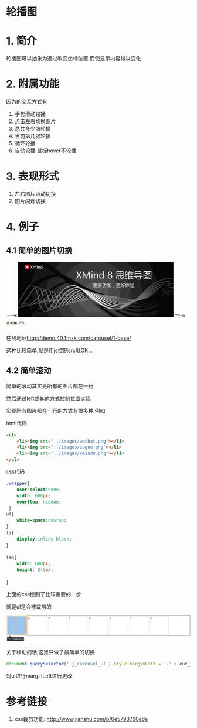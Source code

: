 # 轮播图

# 1. 简介

轮播图可以抽象为通过改变坐标位置,而使显示内容得以变化

# 2. 附属功能

因为的交互方式有

1. 手势滑动轮播
2. 点击左右切换图片
3. 总共多少张轮播
4. 当前第几张轮播
5. 循环轮播
6. 自动轮播 鼠标hover不轮播

# 3. 表现形式

1. 左右图片滚动切换
2. 图片闪烁切换

# 4. 例子

## 4.1 简单的图片切换

![图片切换轮播图](/assets/carousel_1_base.gif)

在线地址<http://demo.404mzk.com/carousel/1-base/>

这种比较简单,就是用js控制src就OK...

## 4.2 简单滚动



简单的滚动其实是所有的图片都在一行

然后通过left或其他方式控制位置实现

实现所有图片都在一行的方式有很多种,例如

html代码


```html
<ul>
    <li><img src="../images/wechat.png"></li>
    <li><img src="../images/sogou.png"></li>
    <li><img src="../images/xmind8.png"></li>
</ul>
```

css代码

```css
.wrapper{
    user-select:none;
    width: 680px;
    overflow: hidden;
 }
ul{
    white-space:nowrap;
}
li{
    display:inline-block;
}

img{
    width: 680px;
    height: 240px;
    
}
```

上面的css控制了比较重要的一步

就是ul是会被裁剪的

![轮播ul显示](/assets/2470298-0f6308aec6e15f44.png)

关于移动的话,这里只做了最简单的切换

```javascript
document.querySelector('.j_carousel_ul').style.marginLeft = '-' + cur_index * 680 +'px';
```
对ul进行marginLeft进行更改

# 参考链接

1. css裁剪功能: http://www.jianshu.com/p/6e5793760e6e
